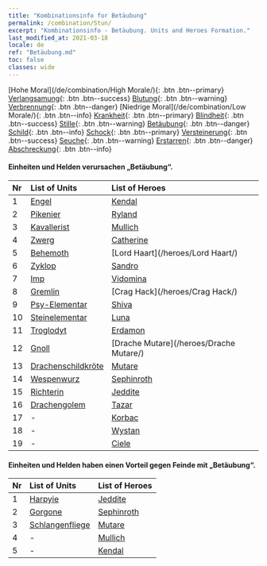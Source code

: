 ```yaml
---
title: "Kombinationsinfo for Betäubung"
permalink: /combination/Stun/
excerpt: "Kombinationsinfo - Betäubung. Units and Heroes Formation."
last_modified_at: 2021-03-18
locale: de
ref: "Betäubung.md"
toc: false
classes: wide
---
```


  [Hohe Moral](/de/combination/High Morale/){: .btn .btn--primary} [Verlangsamung](/de/combination/Slow/){: .btn .btn--success} [Blutung](/de/combination/Bleeding/){: .btn .btn--warning} [Verbrennung](/de/combination/Burning/){: .btn .btn--danger} [Niedrige Moral](/de/combination/Low Morale/){: .btn .btn--info} [Krankheit](/de/combination/Disease/){: .btn .btn--primary} [Blindheit](/de/combination/Blind/){: .btn .btn--success} [Stille](/de/combination/Silence/){: .btn .btn--warning} [Betäubung](/de/combination/Stun/){: .btn .btn--danger} [Schild](/de/combination/Shield/){: .btn .btn--info} [Schock](/de/combination/Static/){: .btn .btn--primary} [Versteinerung](/de/combination/Petrify/){: .btn .btn--success} [Seuche](/de/combination/Plague/){: .btn .btn--warning} [Erstarren](/de/combination/Freeze/){: .btn .btn--danger} [Abschreckung](/de/combination/Deterrence/){: .btn .btn--info} 


#### Einheiten und Helden verursachen „Betäubung“.

  | Nr |  List of Units  | List of Heroes | 
  |:---|:----------------|:---------------| 
  | 1 | [Engel](/units/Engel/) | [Kendal](/heroes/Kendal/) |
  | 2 | [Pikenier](/units/Pikenier/) | [Ryland](/heroes/Ryland/) |
  | 3 | [Kavallerist](/units/Kavallerist/) | [Mullich](/heroes/Mullich/) |
  | 4 | [Zwerg](/units/Zwerg/) | [Catherine](/heroes/Catherine/) |
  | 5 | [Behemoth](/units/Behemoth/) | [Lord Haart](/heroes/Lord Haart/) |
  | 6 | [Zyklop](/units/Zyklop/) | [Sandro](/heroes/Sandro/) |
  | 7 | [Imp](/units/Imp/) | [Vidomina](/heroes/Vidomina/) |
  | 8 | [Gremlin](/units/Gremlin/) | [Crag Hack](/heroes/Crag Hack/) |
  | 9 | [Psy-Elementar](/units/Psy-Elementar/) | [Shiva](/heroes/Shiva/) |
  | 10 | [Steinelementar](/units/Steinelementar/) | [Luna](/heroes/Luna/) |
  | 11 | [Troglodyt](/units/Troglodyt/) | [Erdamon](/heroes/Erdamon/) |
  | 12 | [Gnoll](/units/Gnoll/) | [Drache Mutare](/heroes/Drache Mutare/) |
  | 13 | [Drachenschildkröte](/units/Drachenschildkröte/) | [Mutare](/heroes/Mutare/) |
  | 14 | [Wespenwurz](/units/Wespenwurz/) | [Sephinroth](/heroes/Sephinroth/) |
  | 15 | [Richterin](/units/Richterin/) | [Jeddite](/heroes/Jeddite/) |
  | 16 | [Drachengolem](/units/Drachengolem/) | [Tazar](/heroes/Tazar/) |
  | 17 | - | [Korbac](/heroes/Korbac/) |
  | 18 | - | [Wystan](/heroes/Wystan/) |
  | 19 | - | [Ciele](/heroes/Ciele/) |


#### Einheiten und Helden haben einen Vorteil gegen Feinde mit „Betäubung“.

  | Nr |  List of Units  | List of Heroes | 
  |:---|:----------------|:---------------| 
  | 1 | [Harpyie](/units/Harpyie/) | [Jeddite](/heroes/Jeddite/) |
  | 2 | [Gorgone](/units/Gorgone/) | [Sephinroth](/heroes/Sephinroth/) |
  | 3 | [Schlangenfliege](/units/Schlangenfliege/) | [Mutare](/heroes/Mutare/) |
  | 4 | - | [Mullich](/heroes/Mullich/) |
  | 5 | - | [Kendal](/heroes/Kendal/) |
